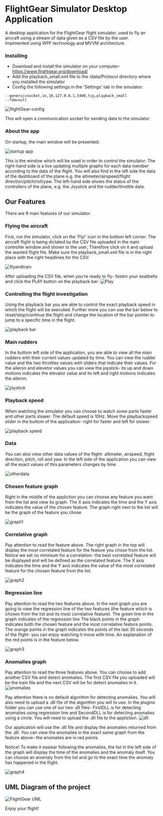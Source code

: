 # FlightGear Simulator Desktop Application
A desktop application for the FlightGear flight simulator, used to fly an aircraft using a stream of data given as a CSV file by the user. <br/>
Implmented using WPF technology and MVVM architecture.

### Installing 
* Download and install the simulator on your computer- https://www.flightgear.org/download/
* Add the playback_small.xml file to the /data/Protocol directory where you installed the simulator
* Config the following settings in the 'Settings' tab in the simulator:
```
--generic=socket,in,10,127.0.0.1,5400,tcp,playback_small
--fdm=null
```
![flightGear-config](https://user-images.githubusercontent.com/72696075/114277280-351c7880-9a33-11eb-9ef8-b71fbd385865.png)

This will open a communication socket for sending data to the simulator.

### About the app
On startup, the main window will be presented:

![startup app](https://user-images.githubusercontent.com/73164258/114630182-af166100-9cc2-11eb-907c-8fc7e0b58f17.png)

This is the window which will be used in order to control the simulator:
The right-hand side is a live updating multiple graphs for each data member according to the data of the flight.
You will also find in the left side the data of the dashboard of the plane e.g. the altimeter/airspeed/flight direction/pitch/roll/yaw.
The left-hand side shows the status of the controllers of the plane, e.g. the Joystick and the rudder/throttle data.

## Our Features
There are 9 main features of our simulator:

### Flying the aircraft
First, run the simulator, click on the 'Fly!' icon in the bottom left corner.
The aircraft flight is being dictated by the CSV file uploaded in the main controller window and shown to the user, Therefore click on it and upload the wanted flight file.
Make sure the playback_small.xml file is in the right place with the right headlines for the CSV.

![flyandtrain](https://user-images.githubusercontent.com/73164258/114630490-63b08280-9cc3-11eb-8421-25e9b13e92f3.png)

After uploading the CSV file, when you're ready to fly- fasten your seatbelts and click the PLAY button on the playback bar:
![Play](https://user-images.githubusercontent.com/73164258/114630923-48924280-9cc4-11eb-86a3-dafe1ba88686.png)

### Controlling the flight investigation
Using the playback bar you are able to control the exact playback speed in which the flight will be executed.
Further more you can use the bar below to reset/stop/continue the flight and change the location of the bar pointer to jump to a specific time in the flight.

![playback bar](https://user-images.githubusercontent.com/73164258/114630983-695a9800-9cc4-11eb-8b7b-db060349cd6b.png)

### Main rudders
In the buttom left side of the application, you are able to view all the main rudders with their current values updated by time.
You can view the rudder value and the two throttles values with sliders that indicate their values. 
For the aileron and elevetor values you can view the joystick- its up and down motions indicates the elevator value and its left and right motions indicates the aileron.

![joystick](https://user-images.githubusercontent.com/73164258/114631904-28638300-9cc6-11eb-8580-4ac5a9606f95.png)

### Playback speed
When watching the simulator you can choose to watch some parts faster and other parts slower.
The default speed is 10Hz.
Move the playbackspeed slider in the buttom of the application- right for faster and left for slower.

![playback speed](https://user-images.githubusercontent.com/73164258/114632164-c2c3c680-9cc6-11eb-8db1-2002c4e0668e.png)

### Data
You can also view other data values of the flight- altimeter, airspeed, flight direction, pitch, roll and yaw.
In the left side of the application you can view all the exact values of this parameters changes by time.

![otherdata](https://user-images.githubusercontent.com/73164258/114632438-5eedcd80-9cc7-11eb-8363-b989f91408af.png)

### Chosen feature graph
Right in the middle of the appliction you can choose any feature you want from the list and view its graph.
The X axis indicates the time and the Y axis indicates the value of the chosen feature.
The graph right next to the list will be the graph of the feature you chose.

![graph1](https://user-images.githubusercontent.com/73164258/114632704-e3405080-9cc7-11eb-9bbc-f98b781b5d5b.png)

### Correlative graph
Pay attention to read the feature above.
The right graph in the top will display the most correlated feature for the feature you chose from the list.
Notice we set no minimum for a correlation- the best correlated feature will be displayed and will be defined as the correlated feature.
The X axis indicates the time and the Y axis indicates the value of the most correlated feature for the chosen feature from the list.

![graph2](https://user-images.githubusercontent.com/73164258/114633121-a759bb00-9cc8-11eb-982c-23d120159846.png)

### Regression line
Pay attention to read the two features above.
In the next graph you are going to view the regression line of the two features (the feature which is chosen from the list and its most correlative feature).
The green line in the graph indicates of the regression line
The black points in the graph indicates both the chosen feature and the most correlative feature points.
The orange points in the graph indicates the points of the last 30 seconds of the flight- you can enjoy watching it move with time.
An explanation of the red points is in the feature below.

![graph3](https://user-images.githubusercontent.com/73164258/114633614-8ba2e480-9cc9-11eb-9d37-cc921203b7bf.png)

### Anomalies graph
Pay attention to read the three features above.
You can choose to add another CSV file and detect anomalies.
The first CSV file you uploaded will be the train file and the next CSV will be for detect anomalies in it.
![anomalies](https://user-images.githubusercontent.com/73164258/114633886-1257c180-9cca-11eb-9bfd-4707c5abeb29.png)

Pay attention there is no default algorithm for detecting anomalies. 
You will also need to upload a .dll file of the algorithm you will to use.
In the plugins folder you can use one of our two .dll files- FirstDLL is for detecting anomalies using regression line and SecondDLL is for detecting anomalies using a circle.
You will need to upload the .dll file to the appliction.
![dll](https://user-images.githubusercontent.com/73164258/114634085-78dcdf80-9cca-11eb-91ee-ed2abd55cfeb.png)

Our application will use the .dll file and display the anomalies returned from the .dll.
You can view the anomalies in the exact same graph from the feature above- the anomalies are in red points.

Notice! To make it easiear following the anomalies, the list in the left side of the graph will display the time of the anomalies and the anomaly itself.
You can choose an anomaly from the list and go to the exact time the anomaly has happened in the flight.

![graph4](https://user-images.githubusercontent.com/73164258/114634388-16381380-9ccb-11eb-8479-2f9762c7d383.png)


## UML Diagram of the project

![FlightGear UML](https://user-images.githubusercontent.com/72696075/114566337-d47f7c80-9c7a-11eb-82d1-84b8367a3c06.png)

Enjoy your flight!
